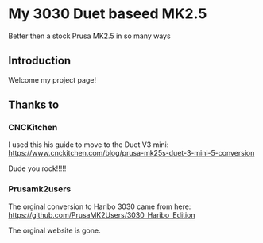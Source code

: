 # My 3030 Duet baseed MK2.5

Better then a stock Prusa MK2.5 in so many ways

## Introduction

Welcome my project page!

## Thanks to 

### CNCKitchen

I used this his guide to move to the Duet V3 mini: https://www.cnckitchen.com/blog/prusa-mk25s-duet-3-mini-5-conversion

Dude you rock!!!!!

### Prusamk2users

The orginal conversion to Haribo 3030 came from here: https://github.com/PrusaMK2Users/3030_Haribo_Edition

The orginal website is gone.



